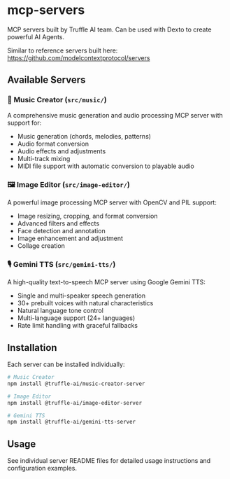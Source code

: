# mcp-servers
MCP servers built by Truffle AI team. Can be used with Dexto to create powerful AI Agents.

Similar to reference servers built here: https://github.com/modelcontextprotocol/servers

## Available Servers

### 🎵 Music Creator (`src/music/`)
A comprehensive music generation and audio processing MCP server with support for:
- Music generation (chords, melodies, patterns)
- Audio format conversion
- Audio effects and adjustments
- Multi-track mixing
- MIDI file support with automatic conversion to playable audio

### 🖼️ Image Editor (`src/image-editor/`)
A powerful image processing MCP server with OpenCV and PIL support:
- Image resizing, cropping, and format conversion
- Advanced filters and effects
- Face detection and annotation
- Image enhancement and adjustment
- Collage creation

### 🎙️ Gemini TTS (`src/gemini-tts/`)
A high-quality text-to-speech MCP server using Google Gemini TTS:
- Single and multi-speaker speech generation
- 30+ prebuilt voices with natural characteristics
- Natural language tone control
- Multi-language support (24+ languages)
- Rate limit handling with graceful fallbacks

## Installation

Each server can be installed individually:

```bash
# Music Creator
npm install @truffle-ai/music-creator-server

# Image Editor  
npm install @truffle-ai/image-editor-server

# Gemini TTS
npm install @truffle-ai/gemini-tts-server
```

## Usage

See individual server README files for detailed usage instructions and configuration examples.
